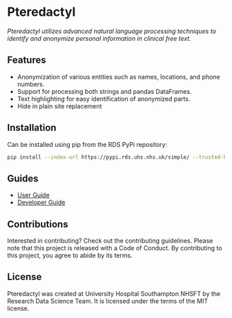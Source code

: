 # Pteredactyl

_Pteredactyl utilizes advanced natural language processing techniques to identify and anonymize personal information in clinical free text._

## Features

- Anonymization of various entities such as names, locations, and phone numbers.
- Support for processing both strings and pandas DataFrames.
- Text highlighting for easy identification of anonymized parts.
- Hide in plain site replacement

## Installation

Can be installed using pip from the RDS PyPi repository:

```bash
pip install --index-url https://pypi.rds.uhs.nhs.uk/simple/ --trusted-host pypi.rds.uhs.nhs.uk pteredactyl
```

## Guides

* [User Guide](./docs/user-guide.md)
* [Developer Guide](./docs/developer-guide.md)


## Contributions

Interested in contributing? Check out the contributing guidelines. Please note that this project is released with a Code of Conduct. By contributing to this project, you agree to abide by its terms.


## License
Pteredactyl was created at University Hospital Southampton NHSFT by the Research Data Science Team. It is licensed under the terms of the MIT license.
